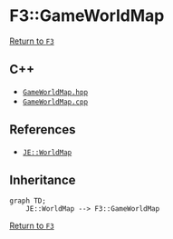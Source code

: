 # F3::GameWorldMap

[Return to `F3`](/docs/f3.md)

## C++

- [`GameWorldMap.hpp`](/src/f3/GameWorldMap.hpp)
- [`GameWorldMap.cpp`](/src/f3/GameWorldMap.cpp)

## References

- [`JE::WorldMap`](https://github.com/OpenJE/openje/docs/je/WorldMap.md)

## Inheritance

```mermaid
graph TD;
    JE::WorldMap --> F3::GameWorldMap
```

[Return to `F3`](/docs/f3.md)